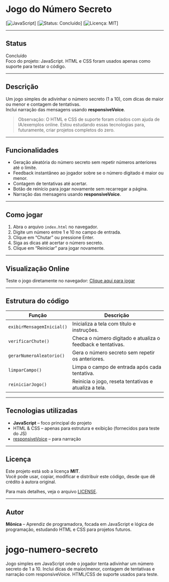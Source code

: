 # Jogo do Número Secreto

[![JavaScript](https://img.shields.io/badge/JavaScript-F7DF1E?style=flat-square&logo=javascript&logoColor=black)]
[![Status: Concluído](https://img.shields.io/badge/Status-Concluído-brightgreen)]
[![Licença: MIT](https://img.shields.io/badge/Licença-MIT-blue)]

---

## Status
Concluído  
Foco do projeto: JavaScript. HTML e CSS foram usados apenas como suporte para testar o código.

---

## Descrição
Um jogo simples de adivinhar o número secreto (1 a 10), com dicas de maior ou menor e contagem de tentativas.  
Inclui narração das mensagens usando **responsiveVoice**.  

> Observação: O HTML e CSS de suporte foram criados com ajuda de IA/exemplos online. Estou estudando essas tecnologias para, futuramente, criar projetos completos do zero.  

---

## Funcionalidades
- Geração aleatória do número secreto sem repetir números anteriores até o limite.  
- Feedback instantâneo ao jogador sobre se o número digitado é maior ou menor.  
- Contagem de tentativas até acertar.  
- Botão de reinício para jogar novamente sem recarregar a página.  
- Narração das mensagens usando **responsiveVoice**.  

---

## Como jogar
1. Abra o arquivo `index.html` no navegador.  
2. Digite um número entre 1 e 10 no campo de entrada.  
3. Clique em “Chutar” ou pressione Enter.  
4. Siga as dicas até acertar o número secreto.  
5. Clique em “Reiniciar” para jogar novamente.  

---

## Visualização Online
Teste o jogo diretamente no navegador: [Clique aqui para jogar](https://numerosecretobymonica.vercel.app/)  

---

## Estrutura do código
| Função | Descrição |
|--------|-----------|
| `exibirMensagemInicial()` | Inicializa a tela com título e instruções. |
| `verificarChute()` | Checa o número digitado e atualiza o feedback e tentativas. |
| `gerarNumeroAleatorio()` | Gera o número secreto sem repetir os anteriores. |
| `limparCampo()` | Limpa o campo de entrada após cada tentativa. |
| `reiniciarJogo()` | Reinicia o jogo, reseta tentativas e atualiza a tela. |

---

## Tecnologias utilizadas
- **JavaScript** – foco principal do projeto  
- HTML & CSS – apenas para estrutura e exibição (fornecidos para teste do JS)  
- [responsiveVoice](https://responsivevoice.org/) – para narração  

---

## Licença
Este projeto está sob a licença **MIT**.  
Você pode usar, copiar, modificar e distribuir este código, desde que dê crédito à autora original.  

Para mais detalhes, veja o arquivo [LICENSE](./LICENSE).

---

## Autor
**Mônica** – Aprendiz de programadora, focada em JavaScript e lógica de programação, estudando HTML e CSS para projetos futuros.
# jogo-numero-secreto
Jogo simples em JavaScript onde o jogador tenta adivinhar um número secreto de 1 a 10. Inclui dicas de maior/menor, contagem de tentativas e narração com responsiveVoice. HTML/CSS de suporte usados para teste.
